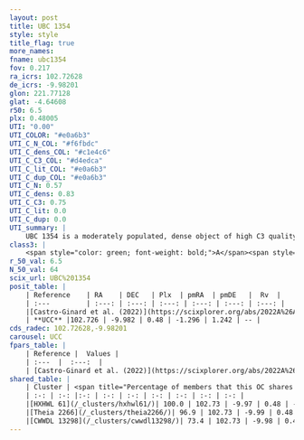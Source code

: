 ```yaml
---
layout: post
title: UBC 1354
style: style
title_flag: true
more_names: 
fname: ubc1354
fov: 0.217
ra_icrs: 102.72628
de_icrs: -9.98201
glon: 221.77128
glat: -4.64608
r50: 6.5
plx: 0.48005
UTI: "0.00"
UTI_COLOR: "#e0a6b3"
UTI_C_N_COL: "#f6fbdc"
UTI_C_dens_COL: "#c1e4c6"
UTI_C_C3_COL: "#d4edca"
UTI_C_lit_COL: "#e0a6b3"
UTI_C_dup_COL: "#e0a6b3"
UTI_C_N: 0.57
UTI_C_dens: 0.83
UTI_C_C3: 0.75
UTI_C_lit: 0.0
UTI_C_dup: 0.0
UTI_summary: |
    UBC 1354 is a moderately populated, dense object of high C3 quality. It was recently reported in the literature.<br><br><span style="color: #99180f; font-weight: bold;">Warning: </span>This is very likely a duplicate object, which shares a large percentage of members with at least one previously reported entry.
class3: |
    <span style="color: green; font-weight: bold;">A</span><span style="color: #FFC300; font-weight: bold;">B</span>
r_50_val: 6.5
N_50_val: 64
scix_url: UBC%201354
posit_table: |
    | Reference    | RA    | DEC   | Plx  | pmRA  | pmDE   |  Rv  |
    | :---         | :---: | :---: | :---: | :---: | :---: | :---: |
    |[Castro-Ginard et al. (2022)](https://scixplorer.org/abs/2022A%26A...661A.118C) | 102.71 | -9.97 | 0.48 | -1.29 | 1.24 | -- |
    | **UCC** |102.726 | -9.982 | 0.48 | -1.296 | 1.242 | -- | 
cds_radec: 102.72628,-9.98201
carousel: UCC
fpars_table: |
    | Reference |  Values |
    | :---  |  :---:  |
    | [Castro-Ginard et al. (2022)](https://scixplorer.org/abs/2022A%26A...661A.118C) | `AV=1.088, Dist=2230, logAge=8.039` |
shared_table: |
    | Cluster | <span title="Percentage of members that this OC shares with the ones listed">%</span>   | RA   | DEC   | Plx   | pmRA  | pmDE  | Rv | UTI |
    | :-: | :-: |:-: | :-: | :-: | :-: | :-: | :-: | :-: |
    |[HXHWL 61](/_clusters/hxhwl61/)| 100.0 | 102.73 | -9.97 | 0.48 | -1.29 | 1.24 | -- |0.5 |
    |[Theia 2266](/_clusters/theia2266/)| 96.9 | 102.73 | -9.99 | 0.48 | -1.3 | 1.24 | -- |0.01 |
    |[CWWDL 13298](/_clusters/cwwdl13298/)| 73.4 | 102.73 | -9.98 | 0.47 | -1.31 | 1.24 | -- |0.0 |
---
```

